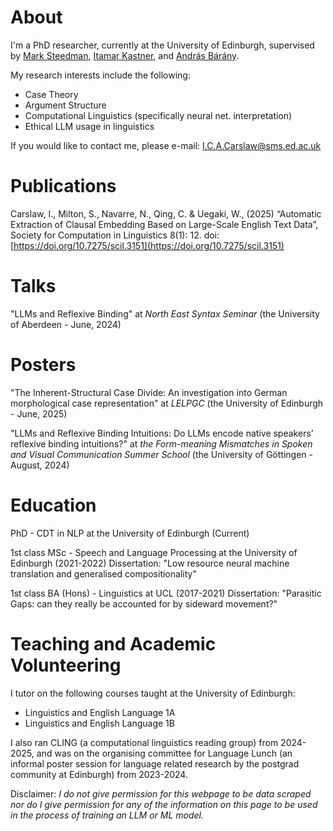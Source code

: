 # About 

I'm a PhD researcher, currently at the University of Edinburgh, supervised by [Mark Steedman](https://homepages.inf.ed.ac.uk/steedman/), [Itamar Kastner](https://blogs.ed.ac.uk/itamar/), and [András Bárány](https://andras.barany.at). 

My research interests include the following: 
- Case Theory
- Argument Structure
- Computational Linguistics (specifically neural net. interpretation)
- Ethical LLM usage in linguistics

If you would like to contact me, please e-mail: I.C.A.Carslaw@sms.ed.ac.uk

# Publications

Carslaw, I., Milton, S., Navarre, N., Qing, C. & Uegaki, W., (2025) “Automatic Extraction of Clausal Embedding Based on Large-Scale English Text Data”, Society for Computation in Linguistics 8(1): 12. doi: [https://doi.org/10.7275/scil.3151](https://doi.org/10.7275/scil.3151)

# Talks

"LLMs and Reflexive Binding" at _North East Syntax Seminar_ (the University of Aberdeen - June, 2024)

# Posters

"The Inherent-Structural Case Divide: An investigation into German morphological case representation" at _LELPGC_ (the University of Edinburgh - June, 2025)

"LLMs and Reflexive Binding Intuitions: Do LLMs encode native speakers’ reflexive binding intuitions?" at _the Form-meaning Mismatches in Spoken and Visual Communication Summer School_ (the University of Göttingen - August, 2024)

# Education

PhD - CDT in NLP at the University of Edinburgh (Current)

1st class MSc - Speech and Language Processing at the University of Edinburgh (2021-2022)
Dissertation: "Low resource neural machine translation and generalised compositionality" 

1st class BA (Hons) - Linguistics at UCL (2017-2021)
Dissertation: "Parasitic Gaps: can they really be accounted for by sideward movement?" 

# Teaching and Academic Volunteering 

I tutor on the following courses taught at the University of Edinburgh:

- Linguistics and English Language 1A
- Linguistics and English Language 1B

I also ran CLING (a computational linguistics reading group) from 2024-2025, and was on the organising committee for Language Lunch (an informal poster session for language related research by the postgrad community at Edinburgh) from 2023-2024.


Disclaimer: _I do not give permission for this webpage to be data scraped nor do I give permission for any of the information on this page to be used in the process of training an LLM or ML model._
